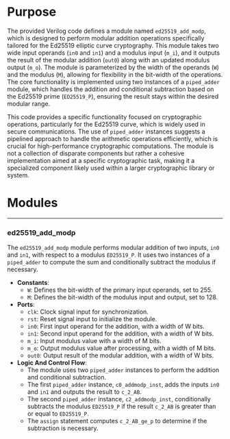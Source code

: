 # Purpose
The provided Verilog code defines a module named `ed25519_add_modp`, which is designed to perform modular addition operations specifically tailored for the Ed25519 elliptic curve cryptography. This module takes two wide input operands (`in0` and `in1`) and a modulus input (`m_i`), and it outputs the result of the modular addition (`out0`) along with an updated modulus output (`m_o`). The module is parameterized by the width of the operands (`W`) and the modulus (`M`), allowing for flexibility in the bit-width of the operations. The core functionality is implemented using two instances of a `piped_adder` module, which handles the addition and conditional subtraction based on the Ed25519 prime (`ED25519_P`), ensuring the result stays within the desired modular range.

This code provides a specific functionality focused on cryptographic operations, particularly for the Ed25519 curve, which is widely used in secure communications. The use of `piped_adder` instances suggests a pipelined approach to handle the arithmetic operations efficiently, which is crucial for high-performance cryptographic computations. The module is not a collection of disparate components but rather a cohesive implementation aimed at a specific cryptographic task, making it a specialized component likely used within a larger cryptographic library or system.
# Modules

---
### ed25519\_add\_modp
The `ed25519_add_modp` module performs modular addition of two inputs, `in0` and `in1`, with respect to a modulus `ED25519_P`. It uses two instances of a `piped_adder` to compute the sum and conditionally subtract the modulus if necessary.
- **Constants**:
    - `W`: Defines the bit-width of the primary input operands, set to 255.
    - `M`: Defines the bit-width of the modulus input and output, set to 128.
- **Ports**:
    - `clk`: Clock signal input for synchronization.
    - `rst`: Reset signal input to initialize the module.
    - `in0`: First input operand for the addition, with a width of W bits.
    - `in1`: Second input operand for the addition, with a width of W bits.
    - `m_i`: Input modulus value with a width of M bits.
    - `m_o`: Output modulus value after processing, with a width of M bits.
    - `out0`: Output result of the modular addition, with a width of W bits.
- **Logic And Control Flow**:
    - The module uses two `piped_adder` instances to perform the addition and conditional subtraction.
    - The first `piped_adder` instance, `c0_addmodp_inst`, adds the inputs `in0` and `in1` and outputs the result to `c_2_AB`.
    - The second `piped_adder` instance, `c2_addmodp_inst`, conditionally subtracts the modulus `ED25519_P` if the result `c_2_AB` is greater than or equal to `ED25519_P`.
    - The `assign` statement computes `c_2_AB_ge_p` to determine if the subtraction is necessary.


